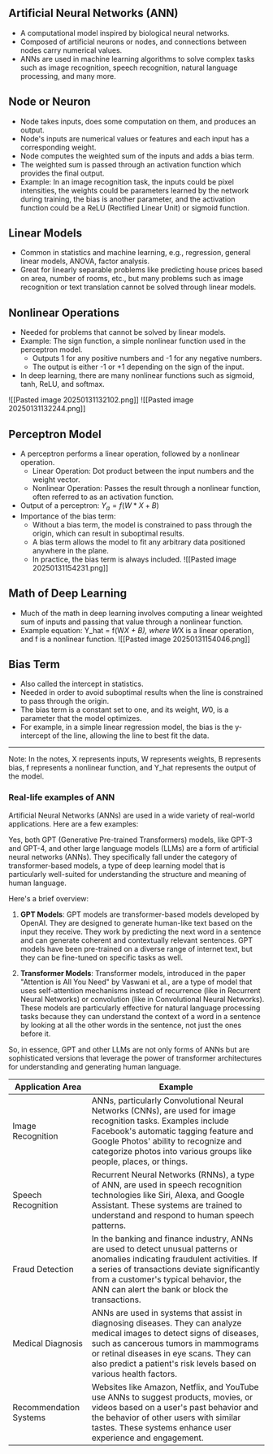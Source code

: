 ## Artificial Neural Networks (ANN)
- A computational model inspired by biological neural networks.
- Composed of artificial neurons or nodes, and connections between nodes carry numerical values.
- ANNs are used in machine learning algorithms to solve complex tasks such as image recognition, speech recognition, natural language processing, and many more.

## Node or Neuron
- Node takes inputs, does some computation on them, and produces an output.
- Node's inputs are numerical values or features and each input has a corresponding weight.
- Node computes the weighted sum of the inputs and adds a bias term.
- The weighted sum is passed through an activation function which provides the final output.
- Example: In an image recognition task, the inputs could be pixel intensities, the weights could be parameters learned by the network during training, the bias is another parameter, and the activation function could be a ReLU (Rectified Linear Unit) or sigmoid function.
## Linear Models
- Common in statistics and machine learning, e.g., regression, general linear models, ANOVA, factor analysis.
- Great for linearly separable problems like predicting house prices based on area, number of rooms, etc., but many problems such as image recognition or text translation cannot be solved through linear models.
## Nonlinear Operations
- Needed for problems that cannot be solved by linear models.
- Example: The sign function, a simple nonlinear function used in the perceptron model.
    - Outputs 1 for any positive numbers and -1 for any negative numbers.
    - The output is either -1 or +1 depending on the sign of the input.
- In deep learning, there are many nonlinear functions such as sigmoid, tanh, ReLU, and softmax.

![[Pasted image 20250131132102.png]]
![[Pasted image 20250131132244.png]]
## Perceptron Model
- A perceptron performs a linear operation, followed by a nonlinear operation.
    - Linear Operation: Dot product between the input numbers and the weight vector.
    - Nonlinear Operation: Passes the result through a nonlinear function, often referred to as an activation function.
- Output of a perceptron: $Y_a = f(W*X + B)$
- Importance of the bias term:
    - Without a bias term, the model is constrained to pass through the origin, which can result in suboptimal results.
    - A bias term allows the model to fit any arbitrary data positioned anywhere in the plane.
    - In practice, the bias term is always included.
![[Pasted image 20250131154231.png]]
## Math of Deep Learning
- Much of the math in deep learning involves computing a linear weighted sum of inputs and passing that value through a nonlinear function.
- Example equation: Y_hat = f(W*X + B), where W*X is a linear operation, and f is a nonlinear function.
![[Pasted image 20250131154046.png]]
## Bias Term
- Also called the intercept in statistics.
- Needed in order to avoid suboptimal results when the line is constrained to pass through the origin.
- The bias term is a constant set to one, and its weight, $W0$, is a parameter that the model optimizes.
- For example, in a simple linear regression model, the bias is the y-intercept of the line, allowing the line to best fit the data.
---
Note: In the notes, X represents inputs, W represents weights, B represents bias, f represents a nonlinear function, and Y_hat represents the output of the model.
### Real-life examples of ANN
Artificial Neural Networks (ANNs) are used in a wide variety of real-world applications. Here are a few examples:

Yes, both GPT (Generative Pre-trained Transformers) models, like GPT-3 and GPT-4, and other large language models (LLMs) are a form of artificial neural networks (ANNs). They specifically fall under the category of transformer-based models, a type of deep learning model that is particularly well-suited for understanding the structure and meaning of human language.

Here's a brief overview:

1. **GPT Models**: GPT models are transformer-based models developed by OpenAI. They are designed to generate human-like text based on the input they receive. They work by predicting the next word in a sentence and can generate coherent and contextually relevant sentences. GPT models have been pre-trained on a diverse range of internet text, but they can be fine-tuned on specific tasks as well.

2. **Transformer Models**: Transformer models, introduced in the paper "Attention is All You Need" by Vaswani et al., are a type of model that uses self-attention mechanisms instead of recurrence (like in Recurrent Neural Networks) or convolution (like in Convolutional Neural Networks). These models are particularly effective for natural language processing tasks because they can understand the context of a word in a sentence by looking at all the other words in the sentence, not just the ones before it.

So, in essence, GPT and other LLMs are not only forms of ANNs but are sophisticated versions that leverage the power of transformer architectures for understanding and generating human language.

| Application Area | Example |
|------------------|---------|
| Image Recognition | ANNs, particularly Convolutional Neural Networks (CNNs), are used for image recognition tasks. Examples include Facebook's automatic tagging feature and Google Photos' ability to recognize and categorize photos into various groups like people, places, or things. |
| Speech Recognition | Recurrent Neural Networks (RNNs), a type of ANN, are used in speech recognition technologies like Siri, Alexa, and Google Assistant. These systems are trained to understand and respond to human speech patterns. |
| Fraud Detection | In the banking and finance industry, ANNs are used to detect unusual patterns or anomalies indicating fraudulent activities. If a series of transactions deviate significantly from a customer's typical behavior, the ANN can alert the bank or block the transactions. |
| Medical Diagnosis | ANNs are used in systems that assist in diagnosing diseases. They can analyze medical images to detect signs of diseases, such as cancerous tumors in mammograms or retinal diseases in eye scans. They can also predict a patient's risk levels based on various health factors. |
| Recommendation Systems | Websites like Amazon, Netflix, and YouTube use ANNs to suggest products, movies, or videos based on a user's past behavior and the behavior of other users with similar tastes. These systems enhance user experience and engagement. |